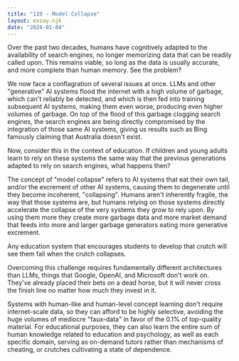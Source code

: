 ```yaml
---
title: "119 - Model Collapse"
layout: essay.njk
date: "2024-01-04"
---
```


Over the past two decades, humans have cognitively adapted to the availability of search engines, no longer memorizing data that can be readily called upon. This remains viable, so long as the data is usually accurate, and more complete than human memory. See the problem?

We now face a conflagration of several issues at once. LLMs and other "generative" AI systems flood the internet with a high volume of garbage, which can't reliably be detected, and which is then fed into training subsequent AI systems, making them even worse, producing even higher volumes of garbage. On top of the flood of this garbage clogging search engines, the search engines are being directly compromised by the integration of those same AI systems, giving us results such as Bing famously claiming that Australia doesn't exist.

Now, consider this in the context of education. If children and young adults learn to rely on these systems the same way that the previous generations adapted to rely on search engines, what happens then?

The concept of "model collapse" refers to AI systems that eat their own tail, and/or the excrement of other AI systems, causing them to degenerate until they become incoherent, "collapsing". Humans aren't inherently fragile, the way that those systems are, but humans relying on those systems directly accelerate the collapse of the very systems they grow to rely upon. By using them more they create more garbage data and more market demand that feeds into more and larger garbage generators eating more generative excrement.

Any education system that encourages students to develop that crutch will see them fall when the crutch collapses.

Overcoming this challenge requires fundamentally different architectures than LLMs, things that Google, OpenAI, and Microsoft don't work on. They've already placed their bets on a dead horse, but it will never cross the finish line no matter how much they invest in it.

Systems with human-like and human-level concept learning don't require internet-scale data, so they can afford to be highly selective, avoiding the huge volumes of mediocre "faux-data" in favor of the 0.1% of top-quality material. For educational purposes, they can also learn the entire sum of human knowledge related to education and psychology, as well as each specific domain, serving as on-demand tutors rather than mechanisms of cheating, or crutches cultivating a state of dependence.